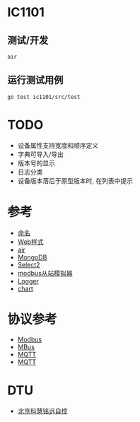 # IC1101


## 测试/开发

`air`

## 运行测试用例

`go test ic1101/src/test`


# TODO

* 设备属性支持宽度和顺序定义
* 字典可导入/导出
* 版本号的显示
* 日志分类
* 设备版本落后于原型版本时, 在列表中提示


# 参考

* [命名](ttps://www.universeguide.com/galaxy/ic1101)
* [Web样式](https://purecss.io/layouts/)
* [air](https://github.com/cosmtrek/air)
* [MongoDB](https://docs.mongodb.com/manual/reference/method/db.collection.insertOne/)
* [Select2](https://select2.org/data-sources/ajax)
* [modbus从站模拟器](https://www.modbusdriver.com/diagslave.html)
* [Logger](https://godoc.org/go.uber.org/zap)
* [chart](https://github.com/apache/incubator-echarts)


# 协议参考

* [Modbus](https://github.com/goburrow/modbus)
* [MBus](https://github.com/karl-gustav/ams-han)
* [MQTT](https://github.com/eclipse/paho.mqtt.golang)
* [MQTT](https://github.com/VolantMQ/volantmq)


# DTU

* [北京科慧铭远自控](http://www.msi-automation.com/jishuzhichi.html)